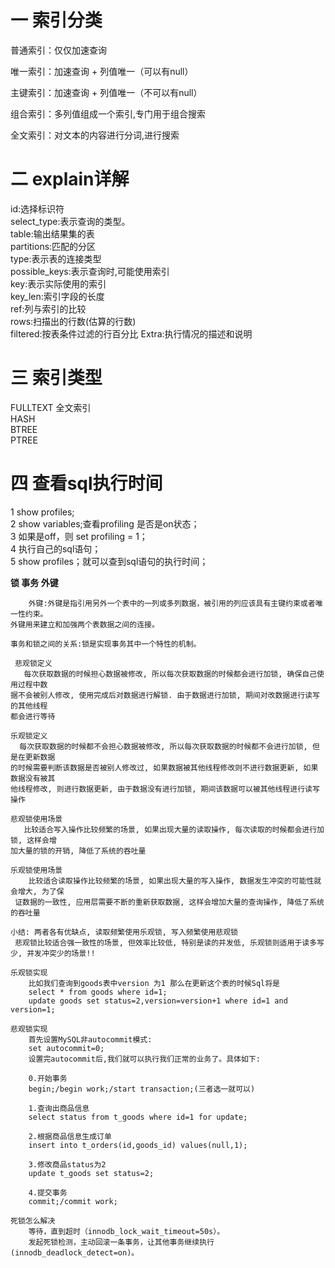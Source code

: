 # 一 索引分类
 普通索引：仅仅加速查询
 
 唯一索引：加速查询 + 列值唯一（可以有null）
 
 主键索引：加速查询 + 列值唯一（不可以有null）
 
 组合索引：多列值组成一个索引,专门用于组合搜索
 
 全文索引：对文本的内容进行分词,进行搜索
 
 # 二 explain详解
 id:选择标识符  
 select_type:表示查询的类型。  
 table:输出结果集的表  
 partitions:匹配的分区  
 type:表示表的连接类型  
 possible_keys:表示查询时,可能使用索引  
 key:表示实际使用的索引  
 key_len:索引字段的长度  
 ref:列与索引的比较  
 rows:扫描出的行数(估算的行数)  
 filtered:按表条件过滤的行百分比
 Extra:执行情况的描述和说明
 
 
 # 三 索引类型
 FULLTEXT 全文索引   
 HASH    
 BTREE   
 PTREE
 
 #  四 查看sql执行时间
 1 show profiles;  
 2 show variables;查看profiling 是否是on状态；  
 3 如果是off，则 set profiling = 1；  
 4 执行自己的sql语句；  
 5 show profiles；就可以查到sql语句的执行时间；
 
**锁 事务 外键**  

        外键:外键是指引用另外一个表中的一列或多列数据，被引用的列应该具有主键约束或者唯一性约束。
    外键用来建立和加强两个表数据之间的连接。
     
    事务和锁之间的关系:锁是实现事务其中一个特性的机制。
    
     悲观锁定义
    ​   每次获取数据的时候担心数据被修改, 所以每次获取数据的时候都会进行加锁, 确保自己使用过程中数
    据不会被别人修改, 使用完成后对数据进行解锁. 由于数据进行加锁, 期间对改数据进行读写的其他线程
    都会进行等待
    
    乐观锁定义
    ​  每次获取数据的时候都不会担心数据被修改, 所以每次获取数据的时候都不会进行加锁, 但是在更新数据
    的时候需要判断该数据是否被别人修改过, 如果数据被其他线程修改则不进行数据更新, 如果数据没有被其
    他线程修改, 则进行数据更新, 由于数据没有进行加锁, 期间该数据可以被其他线程进行读写操作
    
    悲观锁使用场景
    ​   比较适合写入操作比较频繁的场景, 如果出现大量的读取操作, 每次读取的时候都会进行加锁, 这样会增
    加大量的锁的开销, 降低了系统的吞吐量
 
    乐观锁使用场景
        比较适合读取操作比较频繁的场景, 如果出现大量的写入操作, 数据发生冲突的可能性就会增大, 为了保
     证数据的一致性, 应用层需要不断的重新获取数据, 这样会增加大量的查询操作, 降低了系统的吞吐量
    
    小结: 两者各有优缺点, 读取频繁使用乐观锁, 写入频繁使用悲观锁
    ​ 悲观锁比较适合强一致性的场景, 但效率比较低, 特别是读的并发低, 乐观锁则适用于读多写少, 并发冲突少的场景!!
    
    乐观锁实现
        比如我们查询到goods表中version 为1 那么在更新这个表的时候Sql将是
        select * from goods where id=1;
        update goods set status=2,version=version+1 where id=1 and version=1;
          
    悲观锁实现
        首先设置MySQL非autocommit模式:
        set autocommit=0;
        设置完autocommit后,我们就可以执行我们正常的业务了。具体如下:
        
        0.开始事务
        begin;/begin work;/start transaction;(三者选一就可以)
        
        1.查询出商品信息
        select status from t_goods where id=1 for update;
        
        2.根据商品信息生成订单
        insert into t_orders(id,goods_id) values(null,1);
        
        3.修改商品status为2
        update t_goods set status=2;
        
        4.提交事务
        commit;/commit work;
        
    死锁怎么解决
        等待，直到超时（innodb_lock_wait_timeout=50s）。
        发起死锁检测，主动回滚一条事务，让其他事务继续执行(innodb_deadlock_detect=on)。
               
 

 
 